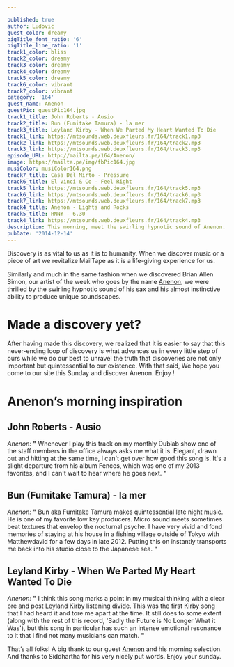```yaml
---

published: true
author: Ludovic
guest_color: dreamy
bigTitle_font_ratio: '6'
bigTitle_line_ratio: '1'
track1_color: bliss
track2_color: dreamy
track3_color: dreamy
track4_color: dreamy
track5_color: dreamy
track6_color: vibrant
track7_color: vibrant
category: '164'
guest_name: Anenon
guestPic: guestPic164.jpg
track1_title: John Roberts - Ausio
track2_title: Bun (Fumitake Tamura) - la mer
track3_title: Leyland Kirby - When We Parted My Heart Wanted To Die
track1_link: https://mtsounds.web.deuxfleurs.fr/164/track1.mp3
track2_link: https://mtsounds.web.deuxfleurs.fr/164/track2.mp3
track3_link: https://mtsounds.web.deuxfleurs.fr/164/track3.mp3
episode_URL: http://mailta.pe/164/Anenon/
image: https://mailta.pe/img/fbPic164.jpg
musiColor: musiColor164.png
track7_title: Casa Del Mirto - Pressure
track6_title: El Vinci & Co - Feel Right
track5_link: https://mtsounds.web.deuxfleurs.fr/164/track5.mp3
track6_link: https://mtsounds.web.deuxfleurs.fr/164/track6.mp3
track7_link: https://mtsounds.web.deuxfleurs.fr/164/track7.mp3
track4_title: Anenon - Lights and Rocks
track5_title: HNNY - 6.30
track4_link: https://mtsounds.web.deuxfleurs.fr/164/track4.mp3
description: This morning, meet the swirling hypnotic sound of Anenon. His almost instinctive ability to produce unique soundscapes will make you experience a one of its kind morning.
pubDate: '2014-12-14'
---
```


Discovery is as vital to us as it is to humanity. When we discover music or a piece of art we revitalize MailTape as it is a life-giving experience for us.

Similarly and much in the same fashion when we discovered Brian Allen Simon, our artist of the week who goes by the name [Anenon](https://soundcloud.com/anenon "Anenon's SoundCloud"), we were thrilled by the swirling hypnotic sound of his sax and his almost instinctive ability to produce unique soundscapes.


# Made a discovery yet?

After having made this discovery, we realized that it is easier to say that this never-ending loop of discovery is what advances us in every little step of ours while we do our best to unravel the truth that discoveries are not only important but quintessential to our existence.  With that said, We hope you come to our site this Sunday and discover Anenon. Enjoy !

# Anenon’s morning inspiration
 
## John Roberts - Ausio
_Anenon:_ **"** Whenever I play this track on my monthly Dublab show one of the staff members in the office always asks me what it is. Elegant, drawn out and hitting at the same time, I can't get over how good this song is. It's a slight departure from his album Fences, which was one of my 2013 favorites, and I can't wait to hear where he goes next. **"** 
 
## Bun (Fumitake Tamura) - la mer
_Anenon:_ **"** Bun aka Fumitake Tamura makes quintessential late night music. He is one of my favorite low key producers. Micro sound meets sometimes beat textures that envelop the nocturnal psyche. I have very vivid and fond memories of staying at his house in a fishing village outside of Tokyo with Matthewdavid for a few days in late 2012. Putting this on instantly transports me back into his studio close to the Japanese sea. **"** 
 
## Leyland Kirby - When We Parted My Heart Wanted To Die
_Anenon:_ **"** I think this song marks a point in my musical thinking with a clear pre and post Leyland Kirby listening divide. This was the first Kirby song that I had heard it and tore me apart at the time. It still does to some extent (along with the rest of this record, 'Sadly the Future is No Longer What it Was'), but this song in particular has such an intense emotional resonance to it that I find not many musicians can match. **"**  
 

That’s all folks! A big thank to our guest [Anenon](https://soundcloud.com/anenon "Anenon's SoundCloud") and his morning selection. And thanks to Siddhartha for his very nicely put words.
Enjoy your sunday.
